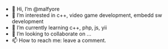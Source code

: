 - 👋 Hi, I’m @malfyore
- 👀 I’m interested in c++, video game development, embedd sw development
- 🌱 I’m currently learning c++, php, js, yii
- 💞️ I’m looking to collaborate on ...
- 📫 How to reach me: leave a comment.

<!---
malfyore/malfyore is a ✨ special ✨ repository because its `README.md` (this file) appears on your GitHub profile.
You can click the Preview link to take a look at your changes.
--->
